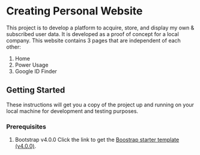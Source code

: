 # Creating Personal Website
This project is to develop a platform to acquire, store, and display my own & subscribed user data. It is developed as a proof of concept for a local company.
This website contains 3 pages that are independent of each other:
1. Home
2. Power Usage
3. Google ID Finder

## Getting Started
These instructions will get you a copy of the project up and running on your local machine for development and testing purposes.

### Prerequisites
1. Bootstrap v4.0.0
Click the link to get the [Boostrap starter template (v4.0.0)](https://getbootstrap.com/docs/4.0/getting-started/introduction/#starter-template).